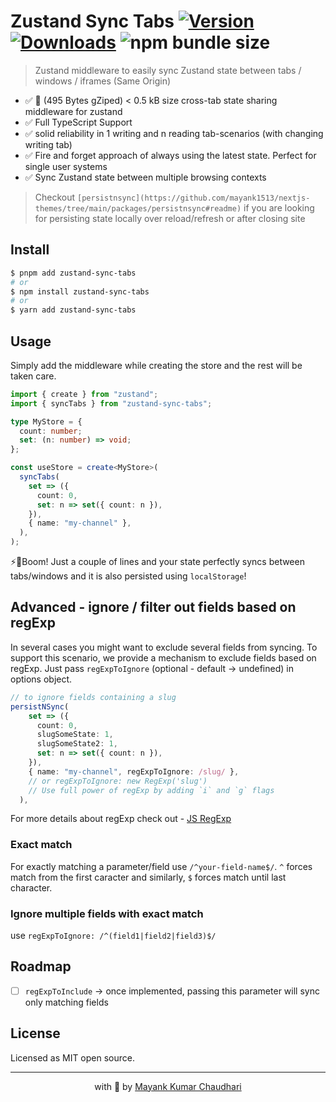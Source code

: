# Zustand Sync Tabs [![Version](https://img.shields.io/npm/v/zustand-sync-tabs.svg?colorB=green)](https://www.npmjs.com/package/zustand-sync-tabs) [![Downloads](https://img.jsdelivr.com/img.shields.io/npm/dt/zustand-sync-tabs.svg)](https://www.npmjs.com/package/zustand-sync-tabs) ![npm bundle size](https://img.shields.io/bundlephobia/minzip/zustand-sync-tabs)

> Zustand middleware to easily sync Zustand state between tabs / windows / iframes (Same Origin)

- ✅ 🐙 (495 Bytes gZiped) < 0.5 kB size cross-tab state sharing middleware for zustand
- ✅ Full TypeScript Support
- ✅ solid reliability in 1 writing and n reading tab-scenarios (with changing writing tab)
- ✅ Fire and forget approach of always using the latest state. Perfect for single user systems
- ✅ Sync Zustand state between multiple browsing contexts

> Checkout `[persistnsync](https://github.com/mayank1513/nextjs-themes/tree/main/packages/persistnsync#readme)` if you are looking for persisting state locally over reload/refresh or after closing site

## Install

```bash
$ pnpm add zustand-sync-tabs
# or
$ npm install zustand-sync-tabs
# or
$ yarn add zustand-sync-tabs
```

## Usage

Simply add the middleware while creating the store and the rest will be taken care.

```ts
import { create } from "zustand";
import { syncTabs } from "zustand-sync-tabs";

type MyStore = {
  count: number;
  set: (n: number) => void;
};

const useStore = create<MyStore>(
  syncTabs(
    set => ({
      count: 0,
      set: n => set({ count: n }),
    }),
    { name: "my-channel" },
  ),
);
```

⚡🎉Boom! Just a couple of lines and your state perfectly syncs between tabs/windows and it is also persisted using `localStorage`!

## Advanced - ignore / filter out fields based on regExp

In several cases you might want to exclude several fields from syncing. To support this scenario, we provide a mechanism to exclude fields based on regExp. Just pass `regExpToIgnore` (optional - default -> undefined) in options object.

```ts
// to ignore fields containing a slug
persistNSync(
    set => ({
      count: 0,
      slugSomeState: 1,
      slugSomeState2: 1,
      set: n => set({ count: n }),
    }),
    { name: "my-channel", regExpToIgnore: /slug/ },
    // or regExpToIgnore: new RegExp('slug')
    // Use full power of regExp by adding `i` and `g` flags
  ),
```

For more details about regExp check out - [JS RegExp](https://www.w3schools.com/jsref/jsref_obj_regexp.asp)

### Exact match

For exactly matching a parameter/field use `/^your-field-name$/`. `^` forces match from the first caracter and similarly, `$` forces match until last character.

### Ignore multiple fields with exact match

use `regExpToIgnore: /^(field1|field2|field3)$/`

## Roadmap

- [ ] `regExpToInclude` -> once implemented, passing this parameter will sync only matching fields

## License

Licensed as MIT open source.

<hr />

<p align="center" style="text-align:center">with 💖 by <a href="https://mayank-chaudhari.vercel.app" target="_blank">Mayank Kumar Chaudhari</a></p>
